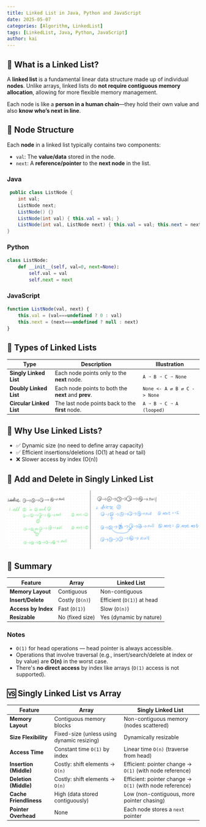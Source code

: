 ```yaml
---
title: Linked List in Java, Python and JavaScript
date: 2025-05-07
categories: [Algorithm, LinkedList]
tags: [LinkedList, Java, Python, JavaScript]
author: kai
---
```


## 🔗 What is a Linked List?

A **linked list** is a fundamental linear data structure made up of individual **nodes**. Unlike arrays, linked lists do **not require contiguous memory allocation**, allowing for more flexible memory management.

Each node is like a **person in a human chain**—they hold their own value and also **know who’s next in line**.

## 🧱 Node Structure

Each **node** in a linked list typically contains two components:

- `val`: The **value/data** stored in the node.
- `next`: A **reference/pointer** to the **next node** in the list.

### Java

```java
 public class ListNode {
    int val;
    ListNode next;
    ListNode() {}
    ListNode(int val) { this.val = val; }
    ListNode(int val, ListNode next) { this.val = val; this.next = next; }
}
```

### Python
```python
class ListNode:
    def __init__(self, val=0, next=None):
        self.val = val
        self.next = next
```

### JavaScript
```javascript
function ListNode(val, next) {
    this.val = (val===undefined ? 0 : val)
    this.next = (next===undefined ? null : next)
}
```


## 🔄 Types of Linked Lists

| **Type**              | **Description**                                      | **Illustration**                 |
|-----------------------|------------------------------------------------------|----------------------------------|
| **Singly Linked List** | Each node points only to the **next** node.         | `A ➝ B ➝ C ➝ None`              |
| **Doubly Linked List** | Each node points to both the **next** and **prev**. | `None <- A ⇄ B ⇄ C -> None`      |
| **Circular Linked List** | The last node points back to the **first** node.  | `A ➝ B ➝ C ➝ A (looped)`       |


## 🧠 Why Use Linked Lists?
- ✅ Dynamic size (no need to define array capacity)
- ✅ Efficient insertions/deletions (O(1) at head or tail)
- ❌ Slower access by index (O(n))


## 👀 Add and Delete in Singly Linked List 

![Add and delete in singly linked list](/assets/img/posts/Algorithm/LinkedList/linkedlist-add-delete.png)


## 📌 Summary

| **Feature**           | **Array**                 | **Linked List**              |
|------------------------|---------------------------|-------------------------------|
| **Memory Layout**      | Contiguous                | Non-contiguous                |
| **Insert/Delete**      | Costly (`O(n)`)           | Efficient (`O(1)`) at head    |
| **Access by Index**    | Fast (`O(1)`)             | Slow (`O(n)`)                 |
| **Resizable**          | No (fixed size)           | Yes (dynamic by nature)       |

### Notes
- `O(1)` for head operations — head pointer is always accessible.
- Operations that involve traversal (e.g., insert/search/delete at index or by value) are **O(n)** in the worst case.
- There's **no direct access** by index like arrays (`O(1)` access is not supported).


## 🆚 Singly Linked List vs Array

| **Feature**            | **Array**                           | **Singly Linked List**                |
|------------------------|--------------------------------------|----------------------------------------|
| **Memory Layout**      | Contiguous memory blocks             | Non-contiguous memory (nodes scattered) |
| **Size Flexibility**   | Fixed-size (unless using dynamic resizing) | Dynamically resizable                |
| **Access Time**        | Constant time `O(1)` by index        | Linear time `O(n)` (traverse from head) |
| **Insertion (Middle)** | Costly: shift elements → `O(n)`      | Efficient: pointer change → `O(1)` (with node reference) |
| **Deletion (Middle)**  | Costly: shift elements → `O(n)`      | Efficient: pointer change → `O(1)` (with node reference) |
| **Cache Friendliness** | High (data stored contiguously)      | Low (non-contiguous, more pointer chasing) |
| **Pointer Overhead**   | None                                 | Each node stores a `next` pointer      |
